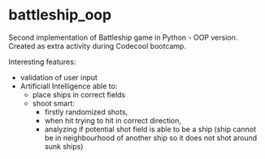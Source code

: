 # battleship_oop

Second implementation of Battleship game in Python - OOP version. Created as extra activity during Codecool bootcamp.

Interesting features:

- validation of user input
- Artificiall Intelligence able to:
  - place ships in correct fields
  - shoot smart: 
      - firstly randomized shots, 
      - when hit trying to hit in correct direction, 
      - analyzing if potential shot field is able to be a ship (ship cannot be in neighbourhood of another ship so it does not shot around sunk ships)
